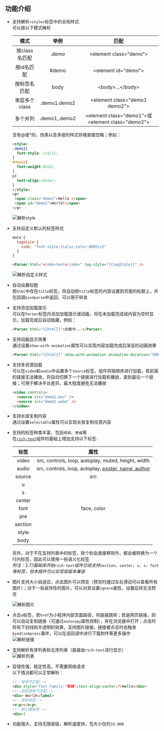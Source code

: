 ## 功能介绍 ##
- 支持解析`<style>`标签中的全局样式  
  可以按以下模式解析

  | 模式 | 举例 | 匹配 |
  |:----:|:----:|:----:|
  | 按class名匹配 | .demo | &lt;element class="demo"&gt; |
  | 按id名匹配 | #demo | &lt;element id="demo"&gt; |
  | 按标签名匹配 | body | &lt;body&gt;...&lt;/body&gt; |
  | 单层多个class | .demo1.demo2 | &lt;element class="demo1 demo2"&gt; |
  | 多个并列 | .demo1,.demo2 |&lt;element class="demo1"&gt;或&lt;element class="demo2"&gt;|

  含有@或*的，伪类以及多层的样式将被直接忽略；例如：  
	``` html
	<style>
	.demo1{
	  font-style: italic;
	}
	#demo2{
	  font-weight:bold;
	}
	p{
	  text-align:center;
	}
	</style>
	<p>
	 <span class="demo1">Hello </span>
	 <span id="demo2">World!</span>
	</p>
	```
  ![解析style](https://i.imgur.com/vL31Ykz.png)
- 支持自定义默认的标签样式
  ``` javascript
  data:{
    tagStyle:{
      code: "font-style:italic;color:#005cc5"
    }
  }
  ```
  ``` html
  <Parser html="<code>test</code>" tag-style="{{tagStyle}}" />
  ```
  ![解析自定义样式](https://i.imgur.com/MMbq7ld.png)
- 自动设置标题  
  若`html`中存在`title`标签，将自动把`title`标签的内容设置到页面的标题上，并在回调`bindparse`中返回，可以用于转发  
- 支持添加加载提示  
  可以在`Parser`标签内添加加载提示或动画，将在未加载完成或内容为空时显示，加载完成后自动隐藏，例如：
  ```html
  <Parser html="{{html}}">加载中...</Parser>
  ```
- 支持动画显示效果  
  通过设置`show-with-animation`属性可以实现内容加载完成后渐显的动画效果
  ```html
  <Parser html="{{html}}" show-with-animation animation-duration="500" />
  ```
- 支持多资源加载  
  可以在`video`和`audio`中设置多个`source`标签，组件将按顺序进行加载，若前面的链接无法播放，将自动切换下一个链接进行加载和播放，直到最后一个链接；可用于解决平台差异，最大程度避免无法播放
  ```html
  <video controls>
    <source src="demo1.mov" />
    <source src="demo2.webm" />
  </video>
  ```
- 支持长按复制内容  
  通过设置`selectable`属性可以实现长按复制任意内容  

- 支持的标签种类丰富，包括`视频`、`表格`等  
  在[`rich-text`](https://developers.weixin.qq.com/miniprogram/dev/component/rich-text.html)组件的基础上增加支持以下标签: 
  
  | 标签 | 属性 |
  |:---:|:---:|
  | video | src, controls, loop, autoplay, muted, height, width |
  | audio | src, controls, loop, autoplay, [poster, name, author](https://developers.weixin.qq.com/miniprogram/dev/component/audio.html) |
  | source | src |
  | u |  |
  | s |  |
  | center |  |
  | font | face, color |
  | pre |  |
  | section |  |
  | style |  |
  | body |  |

  另外，对于不在支持列表中的标签，除个别会直接移除外，都会被转换为一个行内标签，因此可以使用一些语义化标签  
  *附注：2.7.1基础库开始`rich-text`组件已经支持`section`、`center`、`u`、`s`、`font`等标签，但本插件可以实现低版本兼容*
  
- 图片支持大小自适应，点击图片可以预览（预览时通过左右滑动可以查看所有图片）；对于一些装饰性的图片，可以对其设置`ignore`属性，设置后将无法预览  

  ![解析图片](https://i.imgur.com/XG7XdRa.gif)  
- 点击`a`标签，若`href`为小程序内部页面路径，将直接跳转；若是网页链接，则可以自动复制链接（可通过`autocopy`属性控制），并在浏览器中打开；点击时将有下划线和半透明的效果，支持图片链接。链接被点击时会触发`bindlinkpress`事件，可以在该回调中进行下载附件等更多操作  
  ![解析链接](https://i.imgur.com/2pySRst.gif)
- 支持解析有序列表和无序列表（直接由`rich-text`进行显示）  
  ![解析列表](https://i.imgur.com/QYMbUkV.png)
 
- 容错性强，稳定性高，不需要网络请求  
  以下情况都可以正常解析：
  ``` html
  <!--冒号不匹配-->
  <div style="font-family:"宋体";text-align:center;">Hello</div>
  <!--标签首尾不匹配-->
  <div> World</label>
  <!--异形标签-->
  <o:p></o:p>
  <!--缺少尾标签-->
  <div>!
  ```  
 
- 功能强大，支持无限层级，解析速度快，包大小仅约`33.9KB`  